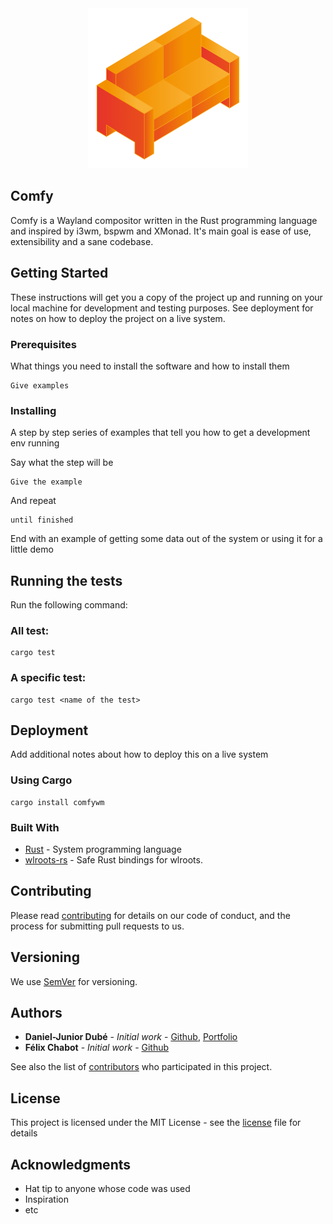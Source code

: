 <div align="center">
	<img width="256px" src="./LOGO.png" alt="Comfy Logo">
</div>

## Comfy

Comfy is a Wayland compositor written in the Rust programming language and inspired by i3wm, bspwm and XMonad. It's main goal is ease of use, extensibility and a sane codebase.

## Getting Started

These instructions will get you a copy of the project up and running on your local machine for development and testing purposes. See deployment for notes on how to deploy the project on a live system.

### Prerequisites

What things you need to install the software and how to install them

```
Give examples
```

### Installing

A step by step series of examples that tell you how to get a development env running

Say what the step will be

```
Give the example
```

And repeat

```
until finished
```

End with an example of getting some data out of the system or using it for a little demo

## Running the tests

Run the following command:

### All test:

```
cargo test
```

### A specific test:

```
cargo test <name of the test>
```

## Deployment

Add additional notes about how to deploy this on a live system

### Using Cargo

```
cargo install comfywm
```

### Built With

* [Rust](https://www.rust-lang.org) - System programming language
* [wlroots-rs](https://github.com/swaywm/wlroots-rs) - Safe Rust bindings for wlroots.

## Contributing

Please read [contributing](CONTRIBUTING.md) for details on our code of conduct, and the process for submitting pull requests to us.

## Versioning

We use [SemVer](http://semver.org/) for versioning.

## Authors

* **Daniel-Junior Dubé** - *Initial work* - [Github](https://github.com/daniel-junior-dube), [Portfolio](https://daniel-junior-dube.github.io)
* **Félix Chabot** - *Initial work* - [Github](https://github.com/chabam)

See also the list of [contributors](CONTRIBUTORS.md) who participated in this project.

## License

This project is licensed under the MIT License - see the [license](LICENSE.md) file for details

## Acknowledgments

* Hat tip to anyone whose code was used
* Inspiration
* etc
